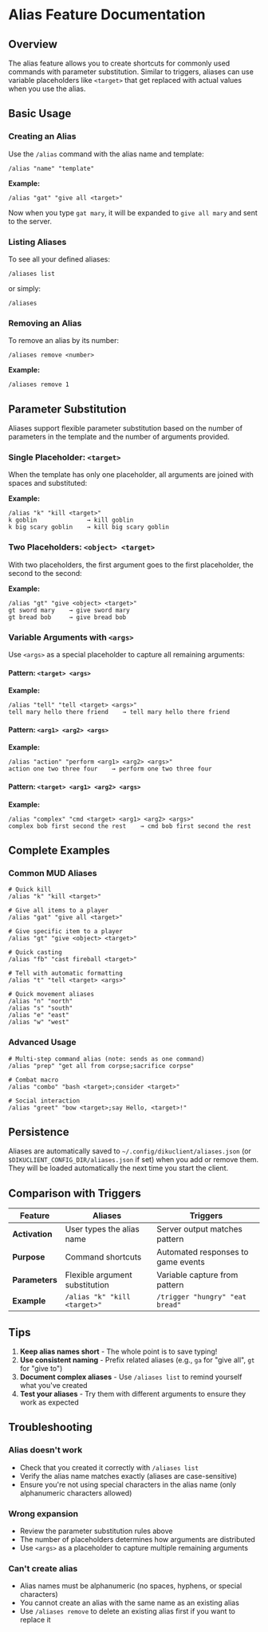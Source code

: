 # Alias Feature Documentation

## Overview

The alias feature allows you to create shortcuts for commonly used commands with parameter substitution. Similar to triggers, aliases can use variable placeholders like `<target>` that get replaced with actual values when you use the alias.

## Basic Usage

### Creating an Alias

Use the `/alias` command with the alias name and template:

```
/alias "name" "template"
```

**Example:**
```
/alias "gat" "give all <target>"
```

Now when you type `gat mary`, it will be expanded to `give all mary` and sent to the server.

### Listing Aliases

To see all your defined aliases:

```
/aliases list
```

or simply:

```
/aliases
```

### Removing an Alias

To remove an alias by its number:

```
/aliases remove <number>
```

**Example:**
```
/aliases remove 1
```

## Parameter Substitution

Aliases support flexible parameter substitution based on the number of parameters in the template and the number of arguments provided.

### Single Placeholder: `<target>`

When the template has only one placeholder, all arguments are joined with spaces and substituted:

**Example:**
```
/alias "k" "kill <target>"
k goblin              → kill goblin
k big scary goblin    → kill big scary goblin
```

### Two Placeholders: `<object> <target>`

With two placeholders, the first argument goes to the first placeholder, the second to the second:

**Example:**
```
/alias "gt" "give <object> <target>"
gt sword mary    → give sword mary
gt bread bob     → give bread bob
```

### Variable Arguments with `<args>`

Use `<args>` as a special placeholder to capture all remaining arguments:

#### Pattern: `<target> <args>`

**Example:**
```
/alias "tell" "tell <target> <args>"
tell mary hello there friend    → tell mary hello there friend
```

#### Pattern: `<arg1> <arg2> <args>`

**Example:**
```
/alias "action" "perform <arg1> <arg2> <args>"
action one two three four    → perform one two three four
```

#### Pattern: `<target> <arg1> <arg2> <args>`

**Example:**
```
/alias "complex" "cmd <target> <arg1> <arg2> <args>"
complex bob first second the rest    → cmd bob first second the rest
```

## Complete Examples

### Common MUD Aliases

```
# Quick kill
/alias "k" "kill <target>"

# Give all items to a player
/alias "gat" "give all <target>"

# Give specific item to a player
/alias "gt" "give <object> <target>"

# Quick casting
/alias "fb" "cast fireball <target>"

# Tell with automatic formatting
/alias "t" "tell <target> <args>"

# Quick movement aliases
/alias "n" "north"
/alias "s" "south"
/alias "e" "east"
/alias "w" "west"
```

### Advanced Usage

```
# Multi-step command alias (note: sends as one command)
/alias "prep" "get all from corpse;sacrifice corpse"

# Combat macro
/alias "combo" "bash <target>;consider <target>"

# Social interaction
/alias "greet" "bow <target>;say Hello, <target>!"
```

## Persistence

Aliases are automatically saved to `~/.config/dikuclient/aliases.json` (or `$DIKUCLIENT_CONFIG_DIR/aliases.json` if set) when you add or remove them. They will be loaded automatically the next time you start the client.

## Comparison with Triggers

| Feature | Aliases | Triggers |
|---------|---------|----------|
| **Activation** | User types the alias name | Server output matches pattern |
| **Purpose** | Command shortcuts | Automated responses to game events |
| **Parameters** | Flexible argument substitution | Variable capture from pattern |
| **Example** | `/alias "k" "kill <target>"` | `/trigger "hungry" "eat bread"` |

## Tips

1. **Keep alias names short** - The whole point is to save typing!
2. **Use consistent naming** - Prefix related aliases (e.g., `ga` for "give all", `gt` for "give to")
3. **Document complex aliases** - Use `/aliases list` to remind yourself what you've created
4. **Test your aliases** - Try them with different arguments to ensure they work as expected

## Troubleshooting

### Alias doesn't work

- Check that you created it correctly with `/aliases list`
- Verify the alias name matches exactly (aliases are case-sensitive)
- Ensure you're not using special characters in the alias name (only alphanumeric characters allowed)

### Wrong expansion

- Review the parameter substitution rules above
- The number of placeholders determines how arguments are distributed
- Use `<args>` as a placeholder to capture multiple remaining arguments

### Can't create alias

- Alias names must be alphanumeric (no spaces, hyphens, or special characters)
- You cannot create an alias with the same name as an existing alias
- Use `/aliases remove` to delete an existing alias first if you want to replace it
